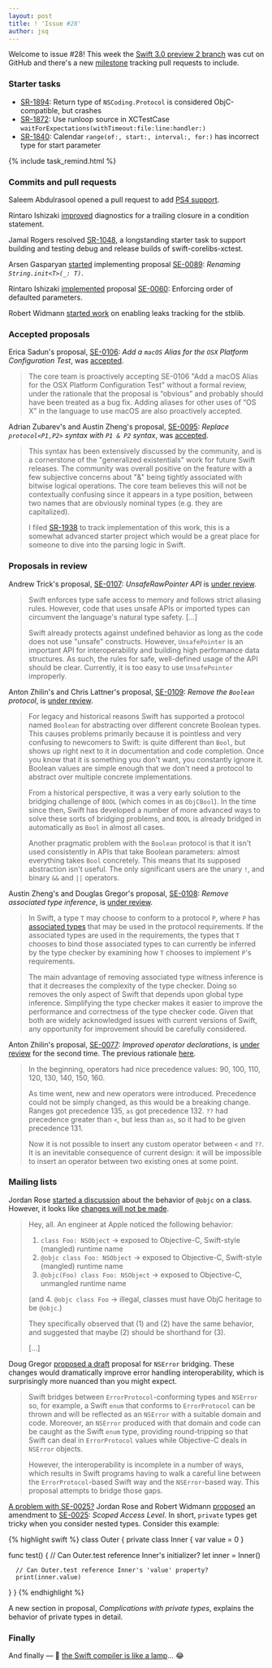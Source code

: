 ```yaml
---
layout: post
title: ! 'Issue #28'
author: jsq
---
```


Welcome to issue #28! This week the [Swift 3.0 preview 2 branch](https://github.com/apple/swift/tree/swift-3.0-preview-2-branch) was cut on GitHub and there's a new [milestone](https://github.com/apple/swift/pulls?q=milestone%3A%22Swift+3.0+Preview+2%22) tracking pull requests to include.

<!--excerpt-->

### Starter tasks

- [SR-1894](https://bugs.swift.org/browse/SR-1894): Return type of `NSCoding.Protocol` is considered ObjC-compatible, but crashes
- [SR-1872](https://bugs.swift.org/browse/SR-1872): Use runloop source in XCTestCase `waitForExpectations(withTimeout:file:line:handler:)`
- [SR-1840](https://bugs.swift.org/browse/SR-1840): Calendar `range(of:, start:, interval:, for:)` has incorrect type for start parameter

{% include task_remind.html %}

### Commits and pull requests

Saleem Abdulrasool opened a pull request to add [PS4 support](https://github.com/apple/swift/pull/3221).

Rintaro Ishizaki [improved](https://github.com/apple/swift/pull/3184) diagnostics for a trailing closure in a condition statement.

Jamal Rogers resolved [SR-1048](https://bugs.swift.org/browse/SR-1048), a longstanding starter task to support building and testing debug and release builds of swift-corelibs-xctest.

Arsen Gasparyan [started](https://github.com/apple/swift/pull/3212) implementing proposal [SE-0089](https://github.com/apple/swift-evolution/blob/master/proposals/0089-rename-string-reflection-init.md): *Renaming `String.init<T>(_: T)`*.

Rintaro Ishizaki [implemented](https://github.com/apple/swift/pull/3246) proposal [SE-0060](https://github.com/apple/swift-evolution/blob/master/proposals/0060-defaulted-parameter-order.md): Enforcing order of defaulted parameters.

Robert Widmann [started work](https://github.com/apple/swift/pull/3178) on enabling leaks tracking for the stblib.

### Accepted proposals

Erica Sadun's proposal, [SE-0106](https://github.com/apple/swift-evolution/blob/master/proposals/0106-rename-osx-to-macos.md): *Add a `macOS` Alias for the `OSX` Platform Configuration Test*, was [accepted](https://lists.swift.org/pipermail/swift-evolution-announce/2016-June/000193.html).

> The core team is proactively accepting SE-0106 "Add a macOS Alias for the OSX Platform Configuration Test” without a formal review, under the rationale that the proposal is “obvious” and probably should have been treated as a bug fix.  Adding aliases for other uses of “OS X” in the language to use macOS are also proactively accepted.

Adrian Zubarev's and Austin Zheng's proposal, [SE-0095](https://github.com/apple/swift-evolution/blob/master/proposals/0095-any-as-existential.md): *Replace `protocol<P1,P2>` syntax with `P1 & P2` syntax*, was [accepted](https://lists.swift.org/pipermail/swift-evolution-announce/2016-June/000198.html).

> This syntax has been extensively discussed by the community, and is a cornerstone of the "generalized existentials" work for future Swift releases.  The community was overall positive on the feature with a few subjective concerns about "&" being tightly associated with bitwise logical operations.  The core team believes this will not be contextually confusing since it appears in a type position, between two names that are obviously nominal types (e.g. they are capitalized).
>
> I filed [SR-1938](https://bugs.swift.org/browse/SR-1938) to track implementation of this work, this is a somewhat advanced starter project which would be a great place for someone to dive into the parsing logic in Swift.

### Proposals in review

Andrew Trick's proposal, [SE-0107](https://github.com/apple/swift-evolution/blob/master/proposals/0107-unsaferawpointer.md): *UnsafeRawPointer API* is [under review](https://lists.swift.org/pipermail/swift-evolution-announce/2016-June/000194.html).

> Swift enforces type safe access to memory and follows strict aliasing rules. However, code that uses unsafe APIs or imported types can circumvent the language's natural type safety. [...]
>
> Swift already protects against undefined behavior as long as the code does not use "unsafe" constructs. However, `UnsafePointer` is an important API for interoperability and building high performance data structures. As such, the rules for safe, well-defined usage of the API should be clear. Currently, it is too easy to use `UnsafePointer` improperly.

Anton Zhilin's and Chris Lattner's proposal, [SE-0109](https://github.com/apple/swift-evolution/blob/master/proposals/0109-remove-boolean.md): *Remove the `Boolean` protocol*, is [under review](https://lists.swift.org/pipermail/swift-evolution-announce/2016-June/000195.html).

> For legacy and historical reasons Swift has supported a protocol named `Boolean` for abstracting over different concrete Boolean types.  This causes problems primarily because it is pointless and very confusing to newcomers to Swift: is quite different than `Bool`, but shows up right next to it in documentation and  code completion.  Once you know that it is something you don't want, you constantly ignore it. Boolean values are simple enough that we don't need a protocol to abstract over multiple concrete implementations.
>
> From a historical perspective, it was a very early solution to the bridging challenge of `BOOL` (which comes in as `ObjCBool`).  In the time since then, Swift has developed a number of more advanced ways to solve these sorts of bridging problems, and `BOOL` is already bridged in automatically as `Bool` in almost all cases.
>
> Another pragmatic problem with the `Boolean` protocol is that it isn't used consistently in APIs that take Boolean parameters: almost everything takes `Bool` concretely.  This means that its supposed abstraction isn't useful. The only significant users are the unary `!`, and binary `&&` and `||` operators.

Austin Zheng's and Douglas Gregor's proposal, [SE-0108](https://github.com/apple/swift-evolution/blob/master/proposals/0108-remove-assoctype-inference.md): *Remove associated type inference*, is [under review](https://lists.swift.org/pipermail/swift-evolution-announce/2016-June/000196.html).

> In Swift, a type `T` may choose to conform to a protocol `P`, where `P` has [associated types](https://developer.apple.com/library/ios/documentation/Swift/Conceptual/Swift_Programming_Language/Generics.html#//apple_ref/doc/uid/TP40014097-CH26-ID189) that may be used in the protocol requirements. If the associated types are used in the requirements, the types that `T` chooses to bind those associated types to can currently be inferred by the type checker by examining how `T` chooses to implement `P`'s requirements.
>
> The main advantage of removing associated type witness inference is that it decreases the complexity of the type checker. Doing so removes the only aspect of Swift that depends upon global type inference. Simplifying the type checker makes it easier to improve the performance and correctness of the type checker code. Given that both are widely acknowledged issues with current versions of Swift, any opportunity for improvement should be carefully considered.

Anton Zhilin's proposal, [SE-0077](https://github.com/apple/swift-evolution/blob/master/proposals/0077-operator-precedence.md): *Improved operator declarations*, is [under review](https://lists.swift.org/pipermail/swift-evolution-announce/2016-June/000197.html) for the second time. The previous rationale [here](https://github.com/apple/swift-evolution/blob/40c2acad241106e1cfe697d0f75e1855dc9e96d5/proposals/0077-operator-precedence.md#rationale).

> In the beginning, operators had nice precedence values: 90, 100, 110, 120, 130, 140, 150, 160.
>
> As time went, new and new operators were introduced. Precedence could not be simply changed, as this would be a breaking change. Ranges got precedence 135, `as` got precedence 132. `??` had precedence greater than `<`, but less than `as`, so it had to be given precedence 131.
>
> Now it is not possible to insert any custom operator between `<` and `??`. It is an inevitable consequence of current design: it will be impossible to insert an operator between two existing ones at some point.

### Mailing lists

Jordan Rose [started a discussion](https://lists.swift.org/pipermail/swift-evolution/Week-of-Mon-20160627/022323.html) about the behavior of `@objc` on a class. However, it looks like [changes will not be made](https://lists.swift.org/pipermail/swift-evolution/Week-of-Mon-20160627/022690.html).

> Hey, all. An engineer at Apple noticed the following behavior:
>
> 1. `class Foo: NSObject` → exposed to Objective-C, Swift-style (mangled) runtime name
> 2. `@objc class Foo: NSObject` → exposed to Objective-C, Swift-style (mangled) runtime name
> 3. `@objc(Foo) class Foo: NSObject` → exposed to Objective-C, unmangled runtime name
>
> (and 4. `@objc class Foo` → illegal, classes must have ObjC heritage to be `@objc`.)
>
> They specifically observed that (1) and (2) have the same behavior, and suggested that maybe (2) should be shorthand for (3).
>
> [...]

Doug Gregor [proposed a draft](https://lists.swift.org/pipermail/swift-evolution/Week-of-Mon-20160627/022338.html) proposal for `NSError` bridging. These changes would dramatically improve error handling interoperability, which is surprisingly more nuanced than you might expect.

> Swift bridges between `ErrorProtocol`-conforming types and `NSError` so, for example, a Swift `enum` that conforms to `ErrorProtocol` can be thrown and will be reflected as an `NSError` with a suitable domain and code. Moreover, an `NSError` produced with that domain and code can be caught as the Swift `enum` type, providing round-tripping so that Swift can deal in `ErrorProtocol` values while Objective-C deals in `NSError` objects.
>
> However, the interoperability is incomplete in a number of ways, which results in Swift programs having to walk a careful line between the `ErrorProtocol`-based Swift way and the `NSError`-based way. This proposal attempts to bridge those gaps.

[A problem with SE-0025?](https://lists.swift.org/pipermail/swift-evolution/Week-of-Mon-20160627/022362.html) Jordan Rose and Robert Widmann [proposed](https://github.com/apple/swift-evolution/pull/396/files) an amendment to [SE-0025](https://github.com/apple/swift-evolution/blob/master/proposals/0025-scoped-access-level.md): *Scoped Access Level*. In short, `private` types get tricky when you consider nested types. Consider this example:

{% highlight swift %}
class Outer {
   private class Inner {
      var value = 0
   }

   func test() {
      // Can Outer.test reference Inner's initializer?
      let inner = Inner()

      // Can Outer.test reference Inner's 'value' property?
      print(inner.value)
   }
}
{% endhighlight %}

A new section in proposal, *Complications with private types*, explains the behavior of private types in detail.

### Finally

And finally &mdash; 🤔 [the Swift compiler is like a lamp](https://twitter.com/modocache/status/746429457406230528)... 😂
